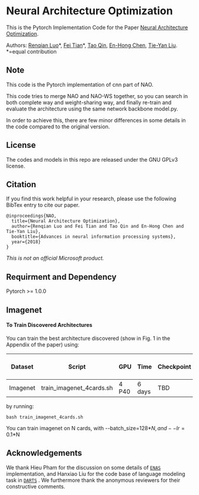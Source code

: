 # Neural Architecture Optimization
This is the Pytorch Implementation Code for the Paper [Neural Architecture Optimization](https://arxiv.org/abs/1808.07233).

Authors: [Renqian Luo](http://home.ustc.edu.cn/~lrq)\*, [Fei Tian](https://ustctf.github.io/)\*, [Tao Qin](https://www.microsoft.com/en-us/research/people/taoqin/), [En-Hong Chen](http://staff.ustc.edu.cn/~cheneh/), [Tie-Yan Liu](https://www.microsoft.com/en-us/research/people/tyliu/). *=equal contribution

## Note
This code is the Pytorch implementation of cnn part of NAO.

This code tries to merge NAO and NAO-WS together, so you can search in both complete way and weight-sharing way, and finally re-train and evaluate the architecture using the same network backbone model.py.

In order to achieve this, there are few minor differences in some details in the code compared to the original version. 

## License
The codes and models in this repo are released under the GNU GPLv3 license.

## Citation
If you find this work helpful in your research, please use the following BibTex entry to cite our paper.
```
@inproceedings{NAO,
  title={Neural Architecture Optimization},
  author={Renqian Luo and Fei Tian and Tao Qin and En-Hong Chen and Tie-Yan Liu},
  booktitle={Advances in neural information processing systems},
  year={2018}
}

```

_This is not an official Microsoft product._


## Requirment and Dependency
Pytorch >= 1.0.0

## Imagenet

#### To Train Discovered Architectures
You can train the best architecture discovered (show in Fig. 1 in the Appendix of the paper) using:

| Dataset | Script | GPU | Time | Checkpoint| Error Rate (Test)|
| ------------- | ------------- | ------------- | ------------- | ------------- | ------------- |
|Imagenet| train_imagenet_4cards.sh | 4 P40 | 6 days | TBD | 25.70% |

by running:
```
bash train_imagenet_4cards.sh
```

You can train imagenet on N cards, with --batch_size=128*$N, and --lr=0.1*$N

## Acknowledgements
We thank Hieu Pham for the discussion on some details of [`ENAS`](https://github.com/melodyguan/enas) implementation, and Hanxiao Liu for the code base of language modeling task in [`DARTS`](https://github.com/quark0/darts) . We furthermore thank the anonymous reviewers for their constructive comments.
